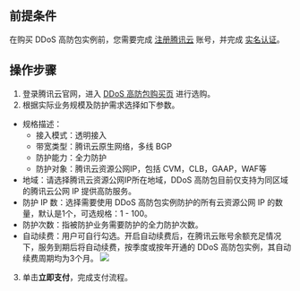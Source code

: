 ## 前提条件
在购买 DDoS 高防包实例前，您需要完成 [注册腾讯云](https://cloud.tencent.com/document/product/378/17985) 账号，并完成 [实名认证](https://cloud.tencent.com/document/product/378/3629)。

## 操作步骤
1. 登录腾讯云官网，进入 [DDoS 高防包购买页](https://buy.cloud.tencent.com/antiddos#/native) 进行选购。
2. 根据实际业务规模及防护需求选择如下参数。
 - 规格描述：
    - 接入模式：透明接入
    - 带宽类型：腾讯云原生网络，多线 BGP
    - 防护能力：全力防护
    - 防护对象：腾讯云资源公网IP，包括 CVM，CLB，GAAP，WAF等
 - 地域：请选择腾讯云资源公网IP所在地域，DDoS 高防包目前仅支持为同区域的腾讯云公网 IP 提供高防服务。
 - 防护 IP 数：选择需要使用 DDoS 高防包实例防护的所有云资源公网 IP 的数量，默认是1个，可选规格：1 - 100。
 - 防护次数：指被防护业务需要防护的全力防护次数。
 - 自动续费：用户可自行勾选。开启自动续费后，在腾讯云账号余额充足情况下，服务到期后将自动续费，按季度或按年开通的 DDoS 高防包实例，其自动续费周期均为3个月。
![](https://qcloudimg.tencent-cloud.cn/raw/de98beface21d8f324959fc814fcd29b.png)
3. 单击**立即支付**，完成支付流程。
